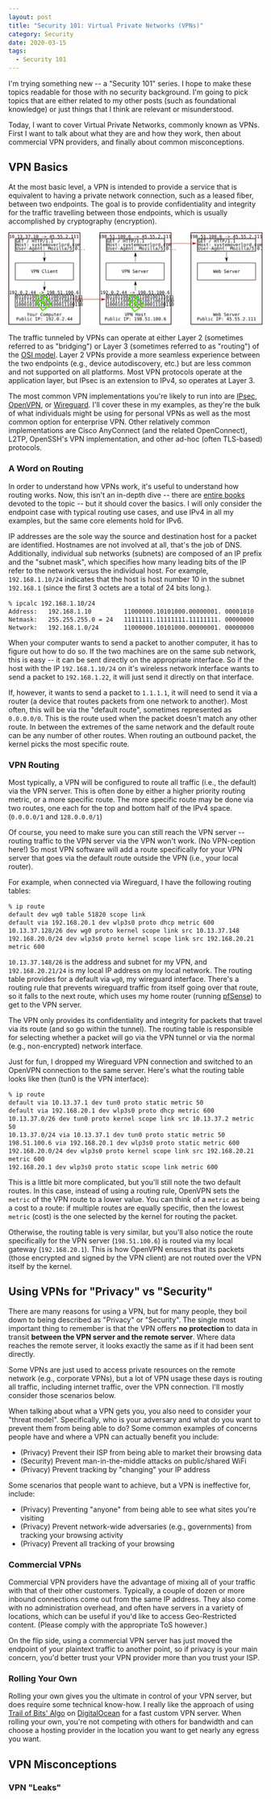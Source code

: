 ```yaml
---
layout: post
title: "Security 101: Virtual Private Networks (VPNs)"
category: Security
date: 2020-03-15
tags:
  - Security 101
---
```


I'm trying something new -- a "Security 101" series.  I hope to make these
topics readable for those with no security background.  I'm going to pick topics
that are either related to my other posts (such as foundational knowledge) or
just things that I think are relevant or misunderstood.

Today, I want to cover Virtual Private Networks, commonly known as VPNs.  First
I want to talk about what they are and how they work, then about commercial VPN
providers, and finally about common misconceptions.

<!--more-->

## VPN Basics ##

At the most basic level, a VPN is intended to provide a service that is
equivalent to having a private network connection, such as a leased fiber,
between two endpoints.  The goal is to provide confidentiality and integrity for
the traffic travelling between those endpoints, which is usually accomplished by
cryptography (encryption).

<img src="/img/vpn/vpn-overview.svg">

The traffic tunneled by VPNs can operate at either Layer 2
(sometimes referred to as "bridging") or
Layer 3 (sometimes referred to as "routing") of the [OSI
model](https://en.wikipedia.org/wiki/OSI_model).  Layer 2 VPNs provide a more
seamless experience between the two endpoints (e.g., device autodiscovery, etc.)
but are less common and not supported on all platforms.  Most VPN protocols
operate at the application layer, but IPsec is an extension to IPv4, so operates
at Layer 3.

The most common VPN implementations you're likely to run into are
[IPsec](https://en.wikipedia.org/wiki/IPsec),
[OpenVPN](https://en.wikipedia.org/wiki/OpenVPN), or
[Wireguard](https://en.wikipedia.org/wiki/WireGuard).  I'll cover these in my
examples, as they're the bulk of what individuals might be using for personal
VPNs as well as the most common option for enterprise VPN.  Other relatively
common implementations are Cisco AnyConnect (and the related OpenConnect), L2TP,
OpenSSH's VPN implementation, and other ad-hoc (often TLS-based) protocols.

### A Word on Routing ###

In order to understand how VPNs work, it's useful to understand how routing
works.  Now, this isn't an in-depth dive -- there are [entire
books](https://amzn.to/2Qk2hXM) devoted to the topic -- but it should cover the
basics.  I will only consider the endpoint case with typical routing use cases,
and use IPv4 in all my examples, but the same core elements hold for IPv6.

IP addresses are the sole way the source and destination host for a packet are
identified.  Hostnames are not involved at all, that's the job of DNS.
Additionally, individual sub networks (subnets) are composed of an IP prefix and
the "subnet mask", which specifies how many leading bits of the IP refer to the
network versus the individual host.  For example, `192.168.1.10/24` indicates
that the host is host number 10 in the subnet `192.168.1` (since the first 3
octets are a total of 24 bits long.).

```
% ipcalc 192.168.1.10/24
Address:   192.168.1.10         11000000.10101000.00000001. 00001010
Netmask:   255.255.255.0 = 24   11111111.11111111.11111111. 00000000
Network:   192.168.1.0/24       11000000.10101000.00000001. 00000000
```

When your computer wants to send a packet to another computer, it has to figure
out how to do so.  If the two machines are on the same sub network, this is
easy -- it can be sent directly on the appropriate interface.  So if the host
with the IP `192.168.1.10/24` on it's wireless network interface wants to send a
packet to `192.168.1.22`, it will just send it directly on that interface.

If, however, it wants to send a packet to `1.1.1.1`, it will need to send it via
a router (a device that routes packets from one network to another).  Most
often, this will be via the "default route", sometimes represented as
`0.0.0.0/0`.  This is the route used when the packet doesn't match any other
route.  In between the extremes of the same network and the default route can be
any number of other routes.  When routing an outbound packet, the kernel picks
the most specific route.

### VPN Routing ###

Most typically, a VPN will be configured to route all traffic (i.e., the
default) via the VPN server.  This is often done by either a higher priority
routing metric, or a more specific route.  The more specific route may be done
via two routes, one each for the top and bottom half of the IPv4 space.
(`0.0.0.0/1` and `128.0.0.0/1`)

Of course, you need to make sure you can still reach the VPN server -- routing
traffic to the VPN server via the VPN won't work.  (No VPN-ception here!)  So
most VPN software will add a route specifically for your VPN server that goes
via the default route outside the VPN (i.e., your local router).

For example, when connected via Wireguard, I have the following routing tables:

```
% ip route
default dev wg0 table 51820 scope link
default via 192.168.20.1 dev wlp3s0 proto dhcp metric 600
10.13.37.128/26 dev wg0 proto kernel scope link src 10.13.37.148
192.168.20.0/24 dev wlp3s0 proto kernel scope link src 192.168.20.21 metric 600
```

`10.13.37.148/26` is the address and subnet for my VPN, and `192.168.20.21/24`
is my local IP address on my local network.  The routing table provides for a
default via `wg0`, my wireguard interface.  There's a routing rule that prevents
wireguard traffic from itself going over that route, so it falls to the next
route, which uses my home router (running [pfSense](https://www.pfsense.org/))
to get to the VPN server.

The VPN only provides its confidentiality and integrity for packets that travel
via its route (and so go within the tunnel).  The routing table is responsible
for selecting whether a packet will go via the VPN tunnel or via the normal
(e.g., non-encrypted) network interface.

Just for fun, I dropped my Wireguard VPN connection and switched to an OpenVPN
connection to the same server.  Here's what the routing table looks like then
(tun0 is the VPN interface):

```
% ip route
default via 10.13.37.1 dev tun0 proto static metric 50
default via 192.168.20.1 dev wlp3s0 proto dhcp metric 600
10.13.37.0/26 dev tun0 proto kernel scope link src 10.13.37.2 metric 50
10.13.37.0/24 via 10.13.37.1 dev tun0 proto static metric 50
198.51.100.6 via 192.168.20.1 dev wlp3s0 proto static metric 600
192.168.20.0/24 dev wlp3s0 proto kernel scope link src 192.168.20.21 metric 600
192.168.20.1 dev wlp3s0 proto static scope link metric 600
```

This is a little bit more complicated, but you'll still note the two default
routes.  In this case, instead of using a routing rule, OpenVPN sets the
`metric` of the VPN route to a lower value.  You can think of a `metric` as
being a cost to a route: if multiple routes are equally specific, then the
lowest `metric` (cost) is the one selected by the kernel for routing the packet.

Otherwise, the routing table is very similar, but you'll also notice the route
specifically for the VPN server (`198.51.100.6`) is routed via my local gateway
(`192.168.20.1`).  This is how OpenVPN ensures that its packets (those encrypted
and signed by the VPN client) are not routed over the VPN itself by the kernel.

## Using VPNs for "Privacy" vs "Security" ##

There are many reasons for using a VPN, but for many people, they boil down to
being described as "Privacy" or "Security".  The single most important thing to
remember is that the VPN offers **no protection** to data in transit **between
the VPN server and the remote server**.  Where data reaches the remote server,
it looks exactly the same as if it had been sent directly.

Some VPNs are just used to access private resources on the remote network (e.g.,
corporate VPNs), but a lot of VPN usage these days is routing all traffic,
including internet traffic, over the VPN connection.  I'll mostly consider those
scenarios below.

When talking about what a VPN gets you, you also need to consider your "threat
model".  Specifically, who is your adversary and what do you want to prevent
them from being able to do?  Some common examples of concerns people have and
where a VPN can actually benefit you include:

* (Privacy) Prevent their ISP from being able to market their browsing data
* (Security) Prevent man-in-the-middle attacks on public/shared WiFi
* (Privacy) Prevent tracking by "changing" your IP address

Some scenarios that people want to achieve, but a VPN is ineffective for,
include:

* (Privacy) Preventing "anyone" from being able to see what sites you're
  visiting
* (Privacy) Prevent network-wide adversaries (e.g., governments) from tracking
  your browsing activity
* (Privacy) Prevent all tracking of your browsing

### Commercial VPNs ###

Commercial VPN providers have the advantage of mixing all of your traffic with
that of their other customers.  Typically, a couple of dozen or more inbound
connections come out from the same IP address.  They also come with no
administration overhead, and often have servers in a variety of locations, which
can be useful if you'd like to access Geo-Restricted content.  (Please comply
with the appropriate ToS however.)

On the flip side, using a commercial VPN server has just moved the endpoint of
your plaintext traffic to another point, so if privacy is your main concern,
you'd better trust your VPN provider more than you trust your ISP.

### Rolling Your Own ###

Rolling your own gives you the ultimate in control of your VPN server, but does
require some technical know-how.  I really like the approach of using
[Trail of Bits' Algo](https://github.com/trailofbits/algo) on
[DigitalOcean](https://m.do.co/c/b2cffefc9c81) for a fast custom VPN server.
When rolling your own, you're not competing with others for bandwidth and can
choose a hosting provider in the location you want to get nearly any egress you
want.

## VPN Misconceptions ##

### VPN "Leaks" ###
